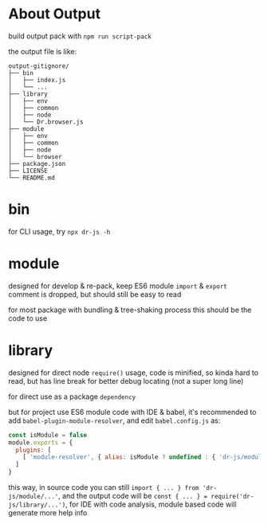 # About Output

build output pack with `npm run script-pack`

the output file is like:
```
output-gitignore/
├── bin
│   ├── index.js
│   └── ...
├── library
│   ├── env
│   ├── common
│   ├── node
│   └── Dr.browser.js
├── module
│   ├── env
│   ├── common
│   ├── node
│   └── browser
├── package.json
├── LICENSE
└── README.md
```

# bin

for CLI usage, try `npx dr-js -h`


# module

designed for develop & re-pack, keep ES6 module `import` & `export`
comment is dropped, but should still be easy to read

for most package with bundling & tree-shaking process
this should be the code to use


# library

designed for direct node `require()` usage, 
code is minified, so kinda hard to read,
but has line break for better debug locating (not a super long line)

for direct use as a package `dependency`

but for project use ES6 module code with IDE & babel,
it's recommended to add `babel-plugin-module-resolver`,
and edit `babel.config.js` as:
```js
const isModule = false
module.exports = {
  plugins: [
    [ 'module-resolver', { alias: isModule ? undefined : { 'dr-js/module/(.+)': 'dr-js/library/' } } ]
  ]
}
```
this way,
in source code you can still `import { ... } from 'dr-js/module/...'`,
and the output code will be `const { ... } = require('dr-js/library/...')`,
for IDE with code analysis, module based code will generate more help info

